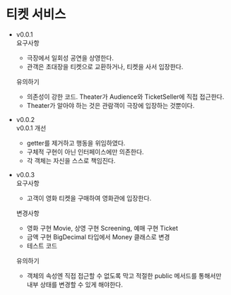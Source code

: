 # 티켓 서비스

- v0.0.1  
    요구사항
    - 극장에서 일회성 공연을 상영한다.
    - 관객은 초대장을 티켓으로 교환하거나, 티켓을 사서 입장한다.
    
    유의하기  
    - 의존성이 강한 코드. Theater가 Audience와 TicketSeller에 직접 접근한다.  
    - Theater가 알아야 하는 것은 관람객이 극장에 입장하는 것뿐이다.

- v0.0.2  
    v0.0.1 개선
    - getter를 제거하고 행동을 위임하였다.
    - 구체적 구현이 아닌 인터페이스에만 의존한다.  
    - 각 객체는 자신을 스스로 책임진다.


- v0.0.3  
    요구사항
    - 고객이 영화 티켓을 구매하여 영화관에 입장한다.
    
    변경사항
    - 영화 구현 Movie, 상영 구현 Screening, 예매 구현 Ticket
    - 금액 구현 BigDecimal 타입에서 Money 클래스로 변경
    - 테스트 코드
        
    유의하기
    - 객체의 속성엔 직접 접근할 수 없도록 막고 적절한 public 메서드를 통해서만 내부 상태를 변경할 수 있게 해야한다.
    